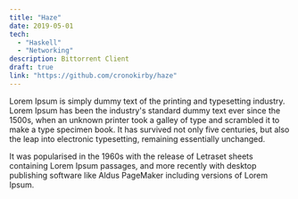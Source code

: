 ```yaml
---
title: "Haze"
date: 2019-05-01
tech:
  - "Haskell"
  - "Networking"
description: Bittorrent Client
draft: true
link: "https://github.com/cronokirby/haze"
---
```


Lorem Ipsum is simply dummy text of the printing and typesetting industry. Lorem Ipsum has been the industry's standard dummy text ever since the 1500s, when an unknown printer took a galley of type and scrambled it to make a type specimen book. It has survived not only five centuries, but also the leap into electronic typesetting, remaining essentially unchanged. 
<!--more-->
It was popularised in the 1960s with the release of Letraset sheets containing Lorem Ipsum passages, and more recently with desktop publishing software like Aldus PageMaker including versions of Lorem Ipsum.